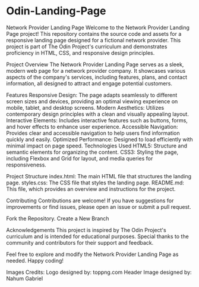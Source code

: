 # Odin-Landing-Page

Network Provider Landing Page
Welcome to the Network Provider Landing Page project! This repository contains the source code and assets for a responsive landing page designed for a fictional network provider. This project is part of The Odin Project's curriculum and demonstrates proficiency in HTML, CSS, and responsive design principles.

Project Overview
The Network Provider Landing Page serves as a sleek, modern web page for a network provider company. It showcases various aspects of the company's services, including features, plans, and contact information, all designed to attract and engage potential customers.

Features
Responsive Design: The page adapts seamlessly to different screen sizes and devices, providing an optimal viewing experience on mobile, tablet, and desktop screens.
Modern Aesthetics: Utilizes contemporary design principles with a clean and visually appealing layout.
Interactive Elements: Includes interactive features such as buttons, forms, and hover effects to enhance user experience.
Accessible Navigation: Provides clear and accessible navigation to help users find information quickly and easily.
Optimized Performance: Designed to load efficiently with minimal impact on page speed.
Technologies Used
HTML5: Structure and semantic elements for organizing the content.
CSS3: Styling the page, including Flexbox and Grid for layout, and media queries for responsiveness.

Project Structure
index.html: The main HTML file that structures the landing page.
styles.css: The CSS file that styles the landing page.
README.md: This file, which provides an overview and instructions for the project.

Contributing
Contributions are welcome! If you have suggestions for improvements or find issues, please open an issue or submit a pull request.

Fork the Repository.
Create a New Branch

Acknowledgements
This project is inspired by The Odin Project's curriculum and is intended for educational purposes. Special thanks to the community and contributors for their support and feedback.

Feel free to explore and modify the Network Provider Landing Page as needed. Happy coding!


Images Credits:
Logo designed by: toppng.com
Header Image designed by: Nahum Gabriel

